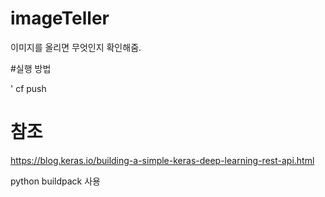 # imageTeller
이미지를 올리면 무엇인지 확인해줌.

#실행 방법

' cf push

# 참조
https://blog.keras.io/building-a-simple-keras-deep-learning-rest-api.html

python buildpack 사용

